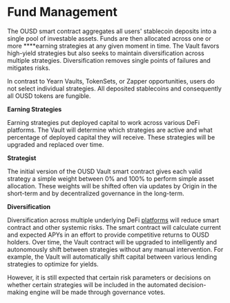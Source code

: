# Fund Management

The OUSD smart contract aggregates all users' stablecoin deposits into a single pool of investable assets. Funds are then allocated across one or more ****earning strategies at any given moment in time. The Vault favors high-yield strategies but also seeks to maintain diversification across multiple strategies. Diversification removes single points of failures and mitigates risks.

In contrast to Yearn Vaults, TokenSets, or Zapper opportunities, users do not select individual strategies. All deposited stablecoins and consequently all OUSD tokens are fungible.

**Earning Strategies**

Earning strategies put deployed capital to work across various DeFi platforms. The Vault will determine which strategies are active and what percentage of deployed capital they will receive. These strategies will be upgraded and replaced over time.

**Strategist**

The initial version of the OUSD Vault smart contract gives each valid strategy a simple weight between 0% and 100% to perform simple asset allocation. These weights will be shifted often via updates by Origin in the short-term and by decentralized governance in the long-term. 

**Diversification**

Diversification across multiple underlying DeFi [platforms](supported-strategies/) will reduce smart contract and other systemic risks. The smart contract will calculate current and expected APYs in an effort to provide competitive returns to OUSD holders. Over time, the Vault contract will be upgraded to intelligently and autonomously shift between strategies without any manual intervention. For example, the Vault will automatically shift capital between various lending strategies to optimize for yields.

However, it is still expected that certain risk parameters or decisions on whether certain strategies will be included in the automated decision-making engine will be made through governance votes. 

